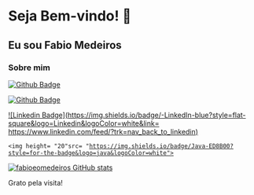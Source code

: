 # Seja Bem-vindo! 👋
## Eu sou Fabio Medeiros

### Sobre mim

[![Github Badge](https://img.shields.io/badge/-Github-000?style=flat-square&logo=Github&logoColor=white&link=https://github.com/fabioeomedeiros)](https://github.com/fabioeomedeiros)

[![Github Badge](https://img.shields.io/badge/HTML5-E34F26?style=for-the-badge&logo=html5&logoColor=white&link=https://github.com/fabioeomedeiros)](https://github.com/fabioeomedeiros)

[![Linkedin Badge](https://img.shields.io/badge/-LinkedIn-blue?style=flat-square&logo=Linkedin&logoColor=white&link= https://www.linkedin.com/feed/?trk=nav_back_to_linkedin)]( https://www.linkedin.com/feed/?trk=nav_back_to_linkedin)

<code><img height= "20"src= "https://img.shields.io/badge/Java-ED8B00?style=for-the-badge&logo=java&logoColor=white"></code>

[![fabioeomedeiros GitHub stats](https://github-readme-stats.vercel.app/api?username=fabioeomedeiros)](https://github.com/fabioeomedeiros/github-readme-stats)

Grato pela visita!

<!--
**fabioeomedeiros/fabioeomedeiros** is a ✨ _special_ ✨ repository because its `README.md` (this file) appears on your GitHub profile.

Here are some ideas to get you started:

- 🔭 I’m currently working on ...
- 🌱 I’m currently learning ...
- 👯 I’m looking to collaborate on ...
- 🤔 I’m looking for help with ...
- 💬 Ask me about ...
- 📫 How to reach me: ...
- 😄 Pronouns: ...
- ⚡ Fun fact: ...
-->
